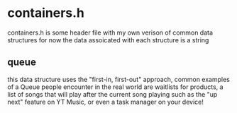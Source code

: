 # containers.h

containers.h is some header file with my own verison of common data structures
for now the data assoicated with each structure is a string

## queue

this data structure uses the "first-in, first-out" approach, common examples of a Queue people encounter in the real world are waitlists for products, a list of songs that will play after the current song playing such as the "up next" feature on YT Music, or even a task manager on your device!
